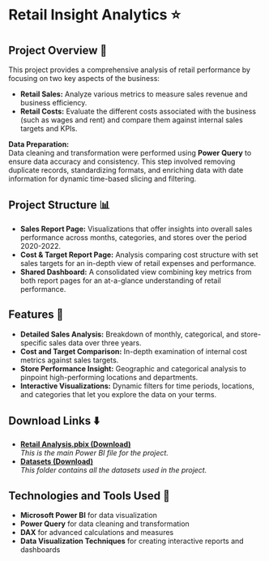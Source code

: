 # Retail Insight Analytics ⭐

## Project Overview 📝
This project provides a comprehensive analysis of retail performance by focusing on two key aspects of the business:
- **Retail Sales:** Analyze various metrics to measure sales revenue and business efficiency.
- **Retail Costs:** Evaluate the different costs associated with the business (such as wages and rent) and compare them against internal sales targets and KPIs.

**Data Preparation:**  
Data cleaning and transformation were performed using **Power Query** to ensure data accuracy and consistency. This step involved removing duplicate records, standardizing formats, and enriching data with date information for dynamic time-based slicing and filtering.

## Project Structure 📊
- **Sales Report Page:** Visualizations that offer insights into overall sales performance across months, categories, and stores over the period 2020-2022.
- **Cost & Target Report Page:** Analysis comparing cost structure with set sales targets for an in-depth view of retail expenses and performance.
- **Shared Dashboard:** A consolidated view combining key metrics from both report pages for an at-a-glance understanding of retail performance.

## Features 🚀
- **Detailed Sales Analysis:** Breakdown of monthly, categorical, and store-specific sales data over three years.
- **Cost and Target Comparison:** In-depth examination of internal cost metrics against sales targets.
- **Store Performance Insight:** Geographic and categorical analysis to pinpoint high-performing locations and departments.
- **Interactive Visualizations:** Dynamic filters for time periods, locations, and categories that let you explore the data on your terms.

## Download Links ⬇️
- [**Retail Analysis.pbix (Download)**](https://drive.google.com/file/d/1B5GOrurbcsdYW65apvKTjqtTruRKMS1i/view?usp=sharing)  
  _This is the main Power BI file for the project._
- [**Datasets (Download)**](https://drive.google.com/drive/folders/1SuuQh6uAvxX2P5NQHbu3uTxjfe7ofkUE?usp=sharing)  
  _This folder contains all the datasets used in the project._

## Technologies and Tools Used 🔧
- **Microsoft Power BI** for data visualization
- **Power Query** for data cleaning and transformation
- **DAX** for advanced calculations and measures
- **Data Visualization Techniques** for creating interactive reports and dashboards
